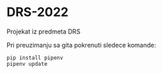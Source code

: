 # DRS-2022
Projekat iz predmeta DRS 

Pri preuzimanju sa gita pokrenuti sledece komande:
```
pip install pipenv
pipenv update
```
